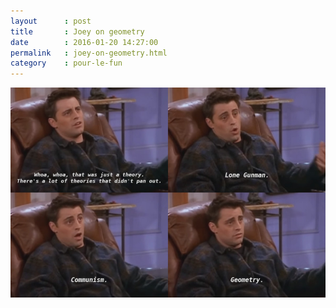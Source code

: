 ```yaml
---
layout      : post
title       : Joey on geometry
date        : 2016-01-20 14:27:00
permalink   : joey-on-geometry.html
category    : pour-le-fun
---
```

<a href="https://www.youtube.com/watch?v=oK38o70r1lQ"><img style="max-width:100%;width:800px;margin:0 auto;" src="/assets/joey-on-geometry.jpg" alt="Whoa, whoa, that was just a theory. There's a lot of theories that didn't pan out. Lone Gunman. Communism. Geometry." /></a>
